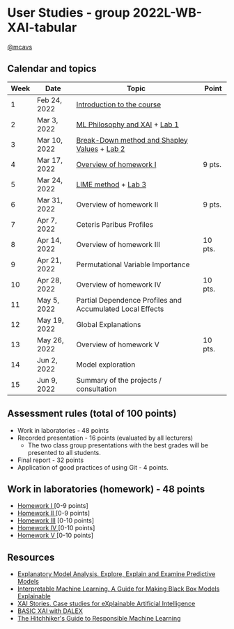 # User Studies - group 2022L-WB-XAI-tabular

[@mcavs](https://github.com/mcavs)

## Calendar and topics

| Week | Date          | Topic                                                            | Point |
|------|---------------|------------------------------------------------------------------|-------|
|  1   | Feb 24, 2022  | [Introduction to the course](https://github.com/MI2-Education/2022L-WB-XAI-tabular/blob/main/Labs/cs_feb24.pdf)                                     |       |
|  2   | Mar 3, 2022   | [ML Philosophy and XAI](https://github.com/MI2-Education/2022L-WB-XAI-tabular/blob/main/Labs/cs_feb24.pdf) + [Lab 1](https://github.com/MI2-Education/2022L-WB-XAI-tabular/blob/main/Labs/cs_mar3.Rmd)                                            |       |
|  3   | Mar 10, 2022  | [Break-Down method and Shapley Values](https://github.com/MI2-Education/2022L-WB-XAI-tabular/blob/main/Labs/cs_mar10.pdf) + [Lab 2](https://github.com/MI2-Education/2022L-WB-XAI-tabular/blob/main/Labs/cs_mar10.Rmd)                             |       |
|  4   | Mar 17, 2022  | [Overview of homework I](https://github.com/MI2-Education/2022L-WB-XAI-tabular/tree/main/Homeworks/Homework-I)                                           | 9 pts.|
|  5   | Mar 24, 2022  | [LIME method](https://github.com/MI2-Education/2022L-WB-XAI-tabular/blob/main/Labs/cs_feb24.pdf) + [Lab 3](https://github.com/MI2-Education/2022L-WB-XAI-tabular/blob/main/Labs/cs_mar24.Rmd)                                                  |       |
|  6   | Mar 31, 2022  | Overview of homework II                                          | 9 pts.|
|  7   | Apr 7, 2022   | Ceteris Paribus Profiles                                         |       |
|  8   | Apr 14, 2022  | Overview of homework III                                         |10 pts.|
|  9   | Apr 21, 2022  | Permutational Variable Importance                                |       |
| 10   | Apr 28, 2022  | Overview of homework IV                                          |10 pts.|
| 11   | May 5, 2022   | Partial Dependence Profiles and Accumulated Local Effects        |       |
| 12   | May 19, 2022  | Global Explanations                                              |       |
| 13   | May 26, 2022  | Overview of homework V                                           |10 pts.|
| 14   | Jun 2, 2022   | Model exploration                                                |       |
| 15   | Jun 9, 2022   | Summary of the projects / consultation                           |       |


## Assessment rules (total of 100 points)
* Work in laboratories - 48 points
* Recorded presentation - 16 points (evaluated by all lecturers)
  * The two class group presentations with the best grades will be presented to all students.
* Final report - 32 points
* Application of good practices of using Git - 4 points.


## Work in laboratories (homework) - 48 points
* [Homework I  ](https://github.com/mini-pw/2022L-WB-XAI-tabular/tree/main/Homeworks/Homework-I)   [0-9 points]
* [Homework II ](https://github.com/mini-pw/2022L-WB-XAI-tabular/tree/main/Homeworks/Homework-II)  [0-9 points]
* [Homework III](https://github.com/mini-pw/2022L-WB-XAI-tabular/tree/main/Homeworks/Homework-III) [0-10 points]
* [Homework IV ](https://github.com/mini-pw/2022L-WB-XAI-tabular/tree/main/Homeworks/Homework-IV)  [0-10 points]
* [Homework V  ](https://github.com/mini-pw/2022L-WB-XAI-tabular/tree/main/Homeworks/Homework-V)   [0-10 points]

## Resources

* [Explanatory Model Analysis. Explore, Explain and Examine Predictive Models](https://ema.drwhy.ai/)
* [Interpretable Machine Learning. A Guide for Making Black Box Models Explainable](https://christophm.github.io/interpretable-ml-book/)
* [XAI Stories. Case studies for eXplainable Artificial Intelligence](https://pbiecek.github.io/xai_stories/)
* [BASIC XAI with DALEX](https://medium.com/responsibleml/tagged/basic-xai)
* [The Hitchhiker's Guide to Responsible Machine Learning](https://betaandbit.github.io/RML/)
